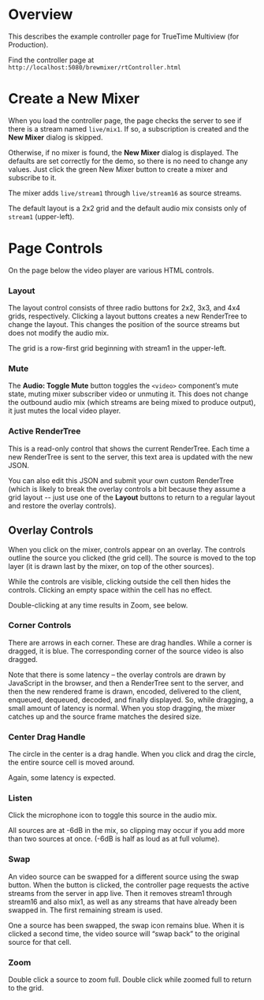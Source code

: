 # Overview
This describes the example controller page for TrueTime Multiview (for Production).

Find the controller page at `http://localhost:5080/brewmixer/rtController.html`

# Create a New Mixer
When you load the controller page, the page checks the server to see if there is a stream named `live/mix1`. If so, a subscription is created and the **New Mixer** dialog is skipped.

Otherwise, if no mixer is found, the **New Mixer** dialog is displayed. The defaults are set correctly for the demo, so there is no need to change any values. Just click the green New Mixer button to create a mixer and subscribe to it.

The mixer adds `live/stream1` through `live/stream16` as source streams.

The default layout is a 2x2 grid and the default audio mix consists only of `stream1` (upper-left).

# Page Controls
On the page below the video player are various HTML controls.

### Layout
The layout control consists of three radio buttons for 2x2, 3x3, and 4x4 grids, respectively. Clicking a layout buttons creates a new RenderTree to change the layout. This changes the position of the source streams but does not modify the audio mix.

The grid is a row-first grid beginning with stream1 in the upper-left.

### Mute
The **Audio: Toggle Mute** button toggles the `<video>` component’s mute state, muting mixer subscriber video or unmuting it. This does not change the outbound audio mix (which streams are being mixed to produce output), it just mutes the local video player.

### Active RenderTree
This is a read-only control that shows the current RenderTree. Each time a new RenderTree is sent to the server, this text area is updated with the new JSON.

You can also edit this JSON and submit your own custom RenderTree (which is likely to break the overlay controls a bit because they assume a grid layout -- just use one of the **Layout** buttons to return to a regular layout and restore the overlay controls).

## Overlay Controls
When you click on the mixer, controls appear on an overlay. The controls outline the source you clicked (the grid cell). The source is moved to the top layer (it is drawn last by the mixer, on top of the other sources).

While the controls are visible, clicking outside the cell then hides the controls. Clicking an empty space within the cell has no effect.

Double-clicking at any time results in Zoom, see below.

### Corner Controls
There are arrows in each corner. These are drag handles. While a corner is dragged, it is blue. The corresponding corner of the source video is also dragged.

Note that there is some latency – the overlay controls are drawn by JavaScript in the browser, and then a RenderTree sent to the server, and then the new rendered frame is drawn, encoded, delivered to the client, enqueued, dequeued, decoded, and finally displayed. So, while dragging, a small amount of latency is normal. When you stop dragging, the mixer catches up and the source frame matches the desired size.

### Center Drag Handle
The circle in the center is a drag handle. When you click and drag the circle, the entire source cell is moved around.

Again, some latency is expected.

### Listen
Click the microphone icon to toggle this source in the audio mix.

All sources are at -6dB in the mix, so clipping may occur if you add more than two sources at once. (-6dB is half as loud as at full volume).

### Swap
An video source can be swapped for a different source using the swap button. When the button is clicked, the controller page requests the active streams from the server in app live. Then it removes stream1 through stream16 and also mix1, as well as any streams that have already been swapped in. The first remaining stream is used.

One a source has been swapped, the swap icon remains blue. When it is clicked a second time, the video source will “swap back” to the original source for that cell.

### Zoom
Double click a source to zoom full. Double click while zoomed full to return to the grid.

